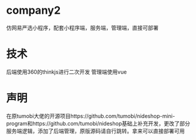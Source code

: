 # company2
仿网易严选小程序，配套小程序端，服务端，管理端，直接可部署

# 技术
后端使用360的thinkjs进行二次开发
管理端使用vue

# 声明
在原tumobi大佬的开源项目https://github.com/tumobi/nideshop-mini-program和https://github.com/tumobi/nideshop基础上补充开发，更改了部分服务端逻辑，添加了后端管理，原版源码请自行跳转。拿来可以直接部署可用
